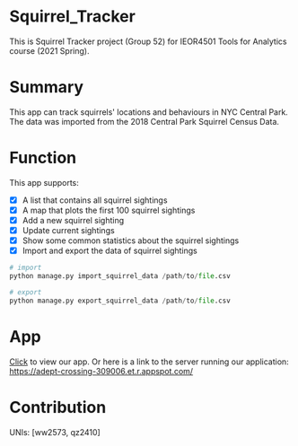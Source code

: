 # Squirrel_Tracker
This is Squirrel Tracker project (Group 52) for IEOR4501 Tools for Analytics course (2021 Spring).

# Summary
This app can track squirrels' locations and behaviours in NYC Central Park. The data was imported from the 2018 Central Park Squirrel Census Data.

# Function
This app supports:
- [x] A list that contains all squirrel sightings
- [x] A map that plots the first 100 squirrel sightings
- [x] Add a new squirrel sighting
- [x] Update current sightings
- [x] Show some common statistics about the squirrel sightings
- [x] Import and export the data of squirrel sightings
```python
# import
python manage.py import_squirrel_data /path/to/file.csv

# export
python manage.py export_squirrel_data /path/to/file.csv
```

# App
[Click](https://adept-crossing-309006.et.r.appspot.com/) to view our app. Or here is a link to the server running our application: https://adept-crossing-309006.et.r.appspot.com/

# Contribution
UNIs: [ww2573, qz2410]
